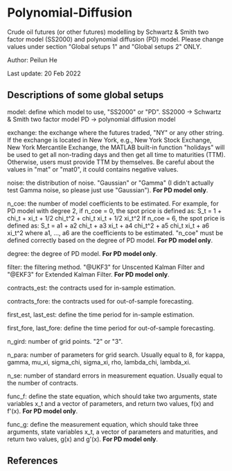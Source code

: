 # Polynomial-Diffusion
Crude oil futures (or other futures) modelling by Schwartz & Smith two factor model (SS2000) and polynomial diffusion (PD) model. Please change values under section "Global setups 1" and "Global setups 2" ONLY. 

Author: Peilun He

Last update: 20 Feb 2022

## Descriptions of some global setups
model: define which model to use, "SS2000" or "PD".
  SS2000 -> Schwartz & Smith two factor model
  PD -> polynomial diffusion model

exchange: the exchange where the futures traded, "NY" or any other string. If the exchange is located in New York, e.g., New York Stock Exchange, New York Mercantile Exchange, the MATLAB built-in function "holidays" will be used to get all non-trading days and then get all time to maturities (TTM). Otherwise, users must provide TTM by themselves. Be careful about the values in "mat" or "mat0", it could contains negative values. 

noise: the distribution of noise. "Gaussian" or "Gamma" (I didn't actually test Gamma noise, so please just use "Gaussian"). **For PD model only**. 

n_coe: the number of model coefficients to be estimated. For example, for PD model with degree 2, if n_coe = 0, the spot price is defined as: 
S_t = 1 + chi_t + xi_t + 1/2 chi_t^2 + chi_t xi_t + 1/2 xi_t^2
If n_coe = 6, the spot price is defined as: 
S_t = a1 + a2 chi_t + a3 xi_t + a4 chi_t^2 + a5 chi_t xi_t + a6 xi_t^2
where a1, ..., a6 are the coefficients to be estimated. "n_coe" must be defined correctly based on the degree of PD model. 
**For PD model only**. 

degree: the degree of PD model. **For PD model only**. 

filter: the filtering method. "@UKF3" for Unscented Kalman Filter and "@EKF3" for Extended Kalman Filter. **For PD model only**. 

contracts_est: the contracts used for in-sample estimation. 

contracts_fore: the contracts used for out-of-sample forecasting. 

first_est, last_est: define the time period for in-sample estimation. 

first_fore, last_fore: define the time period for out-of-sample forecasting. 

n_gird: number of grid points. "2" or "3". 

n_para: number of parameters for grid search. Usually equal to 8, for kappa, gamma, mu_xi, sigma_chi, sigma_xi, rho, lambda_chi, lambda_xi. 

n_se: number of standard errors in measurement equation. Usually equal to the number of contracts. 

func_f: define the state equation, which should take two arguments, state variables x_t and a vector of parameters, and return two values, f(x) and f'(x). **For PD model only**. 

func_g: define the measurement equation, which should take three arguments, state variables x_t, a vector of parameters and maturities, and return two values, g(x) and g'(x). **For PD model only**. 

## References







